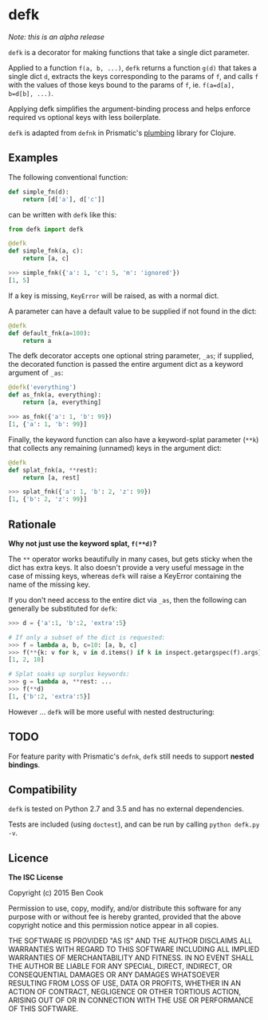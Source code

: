 # defk

*Note: this is an alpha release*

`defk` is a decorator for making functions that take a single dict parameter.

Applied to a function `f(a, b, ...)`, `defk` returns a function `g(d)` that takes
a single dict `d`, extracts the keys corresponding to the params of `f`, and calls
`f` with the values of those keys bound to the params of `f`,
ie. `f(a=d[a], b=d[b], ...)`.

Applying defk simplifies the argument-binding process
and helps enforce required vs optional keys with less boilerplate.

`defk` is adapted from `defnk` in Prismatic's [plumbing][] library for Clojure.

[plumbing]: https://github.com/Prismatic/plumbing/tree/master/src/plumbing/fnk


## Examples

The following conventional function:

```python
def simple_fn(d):
    return [d['a'], d['c']]
```

can be written with `defk` like this:

```python
from defk import defk

@defk
def simple_fnk(a, c):
    return [a, c]

>>> simple_fnk({'a': 1, 'c': 5, 'm': 'ignored'})
[1, 5]
```

If a key is missing, `KeyError` will be raised, as with a normal dict.

A parameter can have a default value to be supplied if not found in the dict:
```python
@defk
def default_fnk(a=100):
    return a
```

The defk decorator accepts one optional string parameter, `_as`; if supplied,
the decorated function is passed the entire argument dict as a keyword argument
of `_as`:

```python
@defk('everything')
def as_fnk(a, everything):
    return [a, everything]

>>> as_fnk({'a': 1, 'b': 99})
[1, {'a': 1, 'b': 99}]
```

Finally, the keyword function can also have a keyword-splat parameter (`**k`) that
collects any remaining (unnamed) keys in the argument dict:

```python
@defk
def splat_fnk(a, **rest):
    return [a, rest]

>>> splat_fnk({'a': 1, 'b': 2, 'z': 99})
[1, {'b': 2, 'z': 99}]
```


## Rationale

__Why not just use the keyword splat, `f(**d)`?__

The `**` operator works beautifully in many cases, but gets sticky when the dict has
extra keys. It also doesn't provide a very useful message in the case of missing
keys, whereas `defk` will raise a KeyError containing the name of the missing key.

If you don't need access to the entire dict via `_as`, then the following can
generally be substituted for `defk`:

```python
>>> d = {'a':1, 'b':2, 'extra':5}

# If only a subset of the dict is requested:
>>> f = lambda a, b, c=10: [a, b, c]
>>> f(**{k: v for k, v in d.items() if k in inspect.getargspec(f).args})
[1, 2, 10]

# Splat soaks up surplus keywords:
>>> g = lambda a, **rest: ...
>>> f(**d)
[1, {'b':2, 'extra':5}]
```

However ... `defk` will be more useful with nested destructuring:

## TODO

For feature parity with Prismatic's `defnk`, `defk` still needs to
support **nested bindings**.


## Compatibility

`defk` is tested on Python 2.7 and 3.5 and has no external dependencies.

Tests are included (using `doctest`), and can be run by calling `python defk.py -v`.


## Licence

**The ISC License**

Copyright (c) 2015 Ben Cook

Permission to use, copy, modify, and/or distribute this software for any purpose with or without fee is hereby granted, provided that the above copyright notice and this permission notice appear in all copies.

THE SOFTWARE IS PROVIDED "AS IS" AND THE AUTHOR DISCLAIMS ALL WARRANTIES WITH REGARD TO THIS SOFTWARE INCLUDING ALL IMPLIED WARRANTIES OF MERCHANTABILITY AND FITNESS. IN NO EVENT SHALL THE AUTHOR BE LIABLE FOR ANY SPECIAL, DIRECT, INDIRECT, OR CONSEQUENTIAL DAMAGES OR ANY DAMAGES WHATSOEVER RESULTING FROM LOSS OF USE, DATA OR PROFITS, WHETHER IN AN ACTION OF CONTRACT, NEGLIGENCE OR OTHER TORTIOUS ACTION, ARISING OUT OF OR IN CONNECTION WITH THE USE OR PERFORMANCE OF THIS SOFTWARE.
